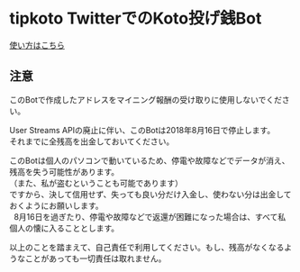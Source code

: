 tipkoto TwitterでのKoto投げ銭Bot
================================
  
[使い方はこちら](https://github.com/akarinS/tipkoto/blob/master/HowToUse.md)

注意
----

このBotで作成したアドレスをマイニング報酬の受け取りに使用しないでください。  
  
User Streams APIの廃止に伴い、このBotは2018年8月16日で停止します。  
それまでに全残高を出金しておいてください。  
  
このBotは個人のパソコンで動いているため、停電や故障などでデータが消え、残高を失う可能性があります。  
（また、私が盗むということも可能であります）  
ですから、決して信用せず、失っても良い分だけ入金し、使わない分は出金しておくようにお願いします。  
  
8月16日を過ぎたり、停電や故障などで返還が困難になった場合は、すべて私個人の懐に入ることとします。  
  
以上のことを踏まえて、自己責任で利用してください。もし、残高がなくなるようなことがあっても一切責任は取れません。
